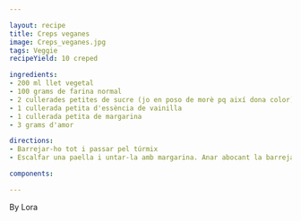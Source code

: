 ```yaml
---

layout: recipe
title: Creps veganes
image: Creps_veganes.jpg
tags: Veggie
recipeYield: 10 creped

ingredients:
- 200 ml llet vegetal
- 100 grams de farina normal
- 2 cullerades petites de sucre (jo en poso de morè pq així dona color)
- 1 cullerada petita d'essència de vainilla
- 1 cullerada petita de margarina
- 3 grams d'amor

directions:
- Barrejar-ho tot i passar pel túrmix
- Escalfar una paella i untar-la amb margarina. Anar abocant la barreja.

components:

---
```


By Lora